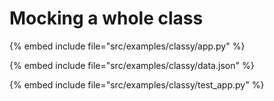 # Mocking a whole class


{% embed include file="src/examples/classy/app.py" %}

{% embed include file="src/examples/classy/data.json" %}

{% embed include file="src/examples/classy/test_app.py" %}


